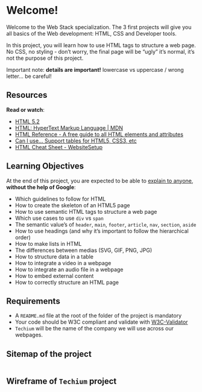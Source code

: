 <div class="panel panel-default" id="project-description">
  <div class="panel-body">
    <p><img src="https://s3.amazonaws.com/alx-intranet.hbtn.io/uploads/medias/2019/12/5d9e347964a9cc0e3e24.jpg?X-Amz-Algorithm=AWS4-HMAC-SHA256&X-Amz-Credential=AKIARDDGGGOUSBVO6H7D%2F20240805%2Fus-east-1%2Fs3%2Faws4_request&X-Amz-Date=20240805T062809Z&X-Amz-Expires=86400&X-Amz-SignedHeaders=host&X-Amz-Signature=b124fb9422756b20ee5aa414e8eacc789aabb3cfd0719a2f27a269ad76732f55" alt="" loading='lazy' style="" /></p>

<h1>Welcome!</h1>

<p>Welcome to the Web Stack specialization. 
The 3 first projects will give you all basics of the Web development: HTML, CSS and Developer tools.</p>

<p>In this project, you will learn how to use HTML tags to structure a web page. 
No CSS, no styling - don&rsquo;t worry, the final page will be &ldquo;ugly&rdquo; it&rsquo;s normal, it&rsquo;s not the purpose of this project.</p>

<p>Important note: <strong>details are important!</strong> lowercase vs uppercase / wrong letter&hellip; be careful!</p>

<h2>Resources</h2>

<p><strong>Read or watch</strong>:</p>

<ul>
<li><a href="/rltoken/3ZeSykXeV9rQhzFiW5GHcg" title="HTML 5.2" target="_blank">HTML 5.2</a></li>
<li><a href="/rltoken/XWdv6hMca_9jks7PN2gsbA" title="HTML: HyperText Markup Language | MDN" target="_blank">HTML: HyperText Markup Language | MDN</a></li>
<li><a href="/rltoken/H59e408ohxV9x_tYOWSxvg" title="HTML Reference - A free guide to all HTML elements and attributes" target="_blank">HTML Reference - A free guide to all HTML elements and attributes</a></li>
<li><a href="/rltoken/u6RvQ_45Xpw82Awl82NZcg" title="Can I use... Support tables for HTML5, CSS3, etc" target="_blank">Can I use&hellip; Support tables for HTML5, CSS3, etc</a></li>
<li><a href="/rltoken/6SV9Z98vlb8iehxHnl9YJg" title="HTML Cheat Sheet - WebsiteSetup" target="_blank">HTML Cheat Sheet - WebsiteSetup</a></li>
</ul>

<h2>Learning Objectives</h2>

<p>At the end of this project, you are expected to be able to <a href="/rltoken/F24l2-dtHshauXRVkZicyw" title="explain to anyone" target="_blank">explain to anyone</a>, <strong>without the help of Google</strong>:</p>

<ul>
<li>Which guidelines to follow for HTML</li>
<li>How to create the skeleton of an HTML5 page</li>
<li>How to use semantic HTML tags to structure a web page</li>
<li>Which use cases to use <code>div</code> vs <code>span</code></li>
<li>The semantic value&rsquo;s of <code>header</code>, <code>main</code>, <code>footer</code>, <code>article</code>, <code>nav</code>, <code>section</code>, <code>aside</code></li>
<li>How to use headings (and why it&rsquo;s important to follow the hierarchical order)</li>
<li>How to make lists in HTML</li>
<li>The differences between medias (SVG, GIF, PNG, JPG)</li>
<li>How to structure data in a table</li>
<li>How to integrate a video in a webpage</li>
<li>How to integrate an audio file in a webpage</li>
<li>How to embed external content</li>
<li>How to correctly structure an HTML page</li>
</ul>

<h2>Requirements</h2>

<ul>
<li>A <code>README.md</code> file at the root of the folder of the project is mandatory</li>
<li>Your code should be W3C compliant and validate with <a href="/rltoken/Q-XyLkED_pMjSGEuZKb7Fw" title="W3C-Validator" target="_blank">W3C-Validator</a></li>
<li><code>Techium</code> will be the name of the company we will use across our webpages.</li>
</ul>

<h2>Sitemap of the project</h2>

<p><img src="https://s3.amazonaws.com/alx-intranet.hbtn.io/uploads/medias/2020/4/4dec2ba9d84a0a55355b1c1e2de4c57854a2d35a.png?X-Amz-Algorithm=AWS4-HMAC-SHA256&X-Amz-Credential=AKIARDDGGGOUSBVO6H7D%2F20240805%2Fus-east-1%2Fs3%2Faws4_request&X-Amz-Date=20240805T062809Z&X-Amz-Expires=86400&X-Amz-SignedHeaders=host&X-Amz-Signature=8e33082f5c834fca461b37749128f27a0f2eaf583c788ecc1296596ae9e18b39" alt="" loading='lazy' style="" /></p>

<h2>Wireframe of <code>Techium</code> project</h2>

<p><img src="https://s3.amazonaws.com/alx-intranet.hbtn.io/uploads/medias/2020/4/3e4f9e2b3cb73d1768229e086f5da35337be5c6c.png?X-Amz-Algorithm=AWS4-HMAC-SHA256&X-Amz-Credential=AKIARDDGGGOUSBVO6H7D%2F20240805%2Fus-east-1%2Fs3%2Faws4_request&X-Amz-Date=20240805T062809Z&X-Amz-Expires=86400&X-Amz-SignedHeaders=host&X-Amz-Signature=b5e174bce577d2f2f32ce54c3ab048cf7d8b5eb5fac551a8a6b1121afa1f0d28" alt="" loading='lazy' style="" /></p>

  </div>
</div>
